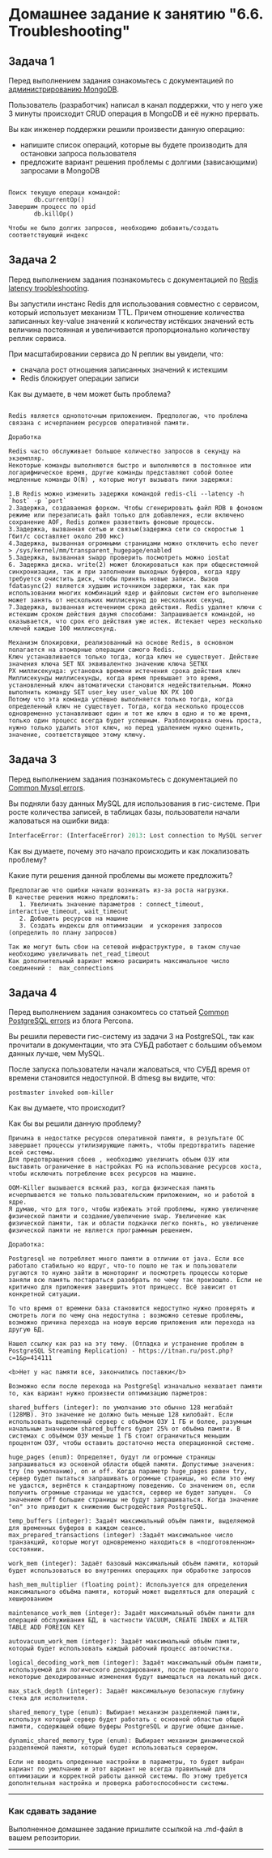 # Домашнее задание к занятию "6.6. Troubleshooting"

## Задача 1

Перед выполнением задания ознакомьтесь с документацией по [администрированию MongoDB](https://docs.mongodb.com/manual/administration/).

Пользователь (разработчик) написал в канал поддержки, что у него уже 3 минуты происходит CRUD операция в MongoDB и её 
нужно прервать. 

Вы как инженер поддержки решили произвести данную операцию:
- напишите список операций, которые вы будете производить для остановки запроса пользователя
- предложите вариант решения проблемы с долгими (зависающими) запросами в MongoDB

```

Поиск текущую операци командой:  
       db.currentOp()
Завершим процесс по opid
       db.killOp()

Чтобы не было долгих запросов, необходимо добавить/создать соответствующий индекс
```

## Задача 2

Перед выполнением задания познакомьтесь с документацией по [Redis latency troobleshooting](https://redis.io/topics/latency).

Вы запустили инстанс Redis для использования совместно с сервисом, который использует механизм TTL. 
Причем отношение количества записанных key-value значений к количеству истёкших значений есть величина постоянная и
увеличивается пропорционально количеству реплик сервиса. 

При масштабировании сервиса до N реплик вы увидели, что:
- сначала рост отношения записанных значений к истекшим
- Redis блокирует операции записи

Как вы думаете, в чем может быть проблема?

```

Redis является однопоточным приложением. Предпологаю, что проблема связана с исчерпанием ресурсов оперативной памяти. 

Доработка

Redis часто обслуживает большое количество запросов в секунду на экземпляр.
Некоторые команды выполняются быстро и выполняются в постоянное или логарифмическое время, другие команды представляют собой более медленные команды O(N) , которые могут вызывать пики задержки:

1.В Redis можно изменить задержки командой redis-cli --latency -h `host` -p `port`
2.Задержка, создаваемая форком. Чтобы сгенерировать файл RDB в фоновом режиме или перезаписать файл только для добавления, если включено сохранение AOF, Redis должен разветвить фоновые процессы.
3.Задержка, вызванная сетью и связью(задержка сети со скоростью 1 Гбит/с составляет около 200 мкс)
4.Задержка, вызванная огромными страницами можно отключить echo never > /sys/kernel/mm/transparent_hugepage/enabled
5.Задержка, вызванная swapp проверить посмотреть можно iostat 
6. Задержка диска. write(2) может блокироваться как при общесистемной синхронизации, так и при заполнении выходных буферов, когда ядру требуется очистить диск, чтобы принять новые записи. Вызов fdatasync(2) является худшим источником задержки, так как при использовании многих комбинаций ядер и файловых систем его выполнение может занять от нескольких миллисекунд до нескольких секунд,
7.Задержка, вызванная истечением срока действия. Redis удаляет ключи с истекшим сроком действия двумя способами: Запрашивается командой, но оказывается, что срок его действия уже истек. Истекает через несколько ключей каждые 100 миллисекунд.

Механизм блокировки, реализованный на основе Redis, в основном полагается на атомарные операции самого Redis.
Ключ устанавливается только тогда, когда ключ не существует. Действие значения ключа SET NX эквивалентно значению ключа SETNX
PX миллисекунда: установка времени истечения срока действия ключ Миллисекунды миллисекунды, когда время превышает это время, установленный ключ автоматически становится недействительным. Можно выполнить команду SET user_key user_value NX PX 100
Потому что эта команда успешно выполняется только тогда, когда определенный ключ не существует. Тогда, когда несколько процессов одновременно устанавливают один и тот же ключ в одно и то же время, только один процесс всегда будет успешным. Разблокировка очень проста, нужно только удалить этот ключ, но перед удалением нужно оценить, значение, соответствующее этому ключу.
```
 
## Задача 3

Перед выполнением задания познакомьтесь с документацией по [Common Mysql errors](https://dev.mysql.com/doc/refman/8.0/en/common-errors.html).

Вы подняли базу данных MySQL для использования в гис-системе. При росте количества записей, в таблицах базы,
пользователи начали жаловаться на ошибки вида:
```python
InterfaceError: (InterfaceError) 2013: Lost connection to MySQL server during query u'SELECT..... '
```

Как вы думаете, почему это начало происходить и как локализовать проблему?

Какие пути решения данной проблемы вы можете предложить?

```
Предполагаю что ошибки начали возникать из-за роста нагрузки. 
В качестве решения можно предложить:
   1. Увеличить значение параметров : connect_timeout, interactive_timeout, wait_timeout
   2. Добавить ресурсов на машине
   3. Создать индексы для оптимизации  и ускорения запросов (определить по плану запросов)

Так же могут быть сбои на сетевой инфраструктуре, в таком случае необходимо увеличивать net_read_timeout
Как дополнительный вариант можно расширить максимальное число соединений :  max_connections
```

## Задача 4

Перед выполнением задания ознакомтесь со статьей [Common PostgreSQL errors](https://www.percona.com/blog/2020/06/05/10-common-postgresql-errors/) из блога Percona.

Вы решили перевести гис-систему из задачи 3 на PostgreSQL, так как прочитали в документации, что эта СУБД работает с 
большим объемом данных лучше, чем MySQL.

После запуска пользователи начали жаловаться, что СУБД время от времени становится недоступной. В dmesg вы видите, что:

`postmaster invoked oom-killer`

Как вы думаете, что происходит?

Как бы вы решили данную проблему?

```
Причина в недостатке ресурсов оперативной памяти, в результате ОС завершает процессы утилизирующие память, чтобы предотвратить падение всей системы.
Для предотвращения сбоев , необходимо увеличить объем ОЗУ или выставить ограничение в настройках PG на использование ресурсов хоста, 
чтобы исключить потребление всех ресурсов на машине.

OOM-Killer вызывается всякий раз, когда физическая память исчерпывается не только пользовательским приложением, но и работой в ядре.
Я думаю, что для того, чтобы избежать этой проблемы, нужно увеличение физической памяти и создание/увеличение swap. Увеличение как физической памяти, так и области подкачки легко понять, но увеличение физической памяти не является программным решением.

Доработка:

Postgresql не потребляет много памяти в отличии от java. Если все работало стабильно но вдруг, что-то пошло не так и пользователи ругаются то нужно зайти в моноторинг и посмотреть процессы которые заняли всю память постараться разобрать по чему так произошло. Если не критично для приложения завершить этот принцесс. Всё зависит от конкретной ситуации. 

То что время от времени база становится недоступно нужно проверять и смотреть логи по чему она недоступна : возможно сетевые проблемы, возможно причина перехода на новую версию приложения или перехода на другую БД.

Нашел ссылку как раз на эту тему. (Отладка и устранение проблем в PostgreSQL Streaming Replication) - https://itnan.ru/post.php?c=1&p=414111

<b>Нет у нас памяти все, закончились поставки</b>

Возможно если после перехода на PostgreSql изначально нехватает памяти то, как вариант нужно произвести оптимизацию парметров:

shared_buffers (integer): по умолчанию это обычно 128 мегабайт (128MB). Это значение не должно быть меньше 128 килобайт. Если использовать выделенный сервер с объёмом ОЗУ 1 ГБ и более, разумным начальным значением shared_buffers будет 25% от объёма памяти. В системах с объёмом ОЗУ меньше 1 ГБ стоит ограничиться меньшим процентом ОЗУ, чтобы оставить достаточно места операционной системе.

huge_pages (enum): Определяет, будут ли огромные страницы запрашиваться из основной области общей памяти. Допустимые значения: try (по умолчанию), on и off. Когда параметр huge_pages равен try, сервер будет пытаться запрашивать огромные страницы, но если это ему не удастся, вернётся к стандартному поведению. Со значением on, если получить огромные страницы не удастся, сервер не будет запущен.  Со значением off большие страницы не будут запрашиваться. Когда значение "on" это приводит к снижению быстродействия PostgreSQL.

temp_buffers (integer): Задаёт максимальный объём памяти, выделяемой для временных буферов в каждом сеансе. 
max_prepared_transactions (integer) :Задаёт максимальное число транзакций, которые могут одновременно находиться в «подготовленном» состоянии.

work_mem (integer): Задаёт базовый максимальный объём памяти, который будет использоваться во внутренних операциях при обработке запросов 

hash_mem_multiplier (floating point): Используется для определения максимального объёма памяти, который может выделяться для операций с хешированием

maintenance_work_mem (integer): Задаёт максимальный объём памяти для операций обслуживания БД, в частности VACUUM, CREATE INDEX и ALTER TABLE ADD FOREIGN KEY

autovacuum_work_mem (integer): Задаёт максимальный объём памяти, который будет использовать каждый рабочий процесс автоочистки. 

logical_decoding_work_mem (integer): Задаёт максимальный объём памяти, используемой для логического декодирования, после превышения которого некоторые декодированные изменения будут вымещаться на локальный диск.

max_stack_depth (integer): Задаёт максимальную безопасную глубину стека для исполнителя.

shared_memory_type (enum): Выбирает механизм разделяемой памяти, используя который сервер будет работать с основной областью общей памяти, содержащей общие буферы PostgreSQL и другие общие данные.

dynamic_shared_memory_type (enum): Выбирает механизм динамической разделяемой памяти, который будет использоваться сервером.

Если не вводить опреденные настройки в параметры, то будет выбран вариант по умолчанию и этот вариант не всегда правильный для оптимизации и корректной работы данной системы. По этому требуется дополнтельная настройка и проверка работоспособности системы.

```

---

### Как cдавать задание

Выполненное домашнее задание пришлите ссылкой на .md-файл в вашем репозитории.

---
